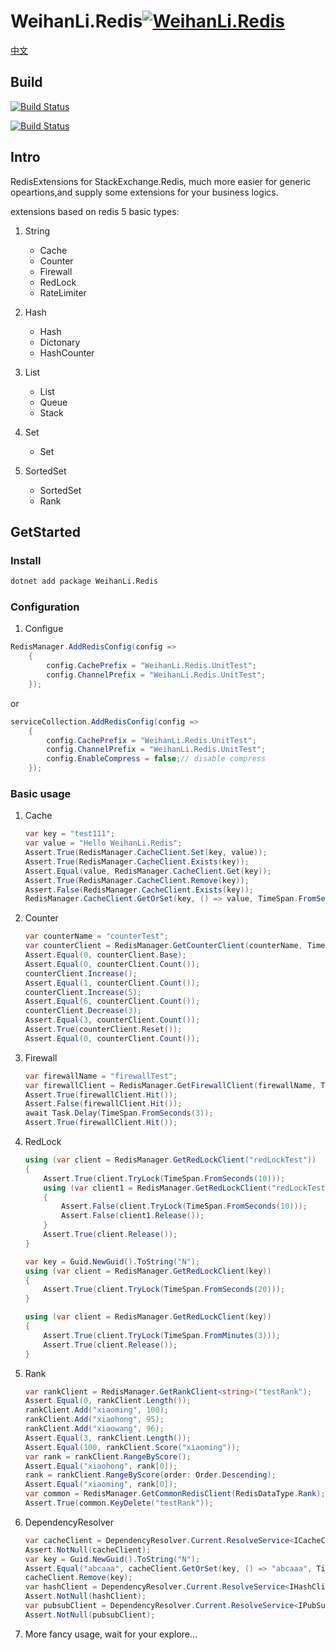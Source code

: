 # WeihanLi.Redis[![WeihanLi.Redis](https://img.shields.io/nuget/v/WeihanLi.Redis.svg)](https://www.nuget.org/packages/WeihanLi.Redis/)

[中文](./README.md)

## Build

[![Build Status](https://weihanli.visualstudio.com/Pipelines/_apis/build/status/WeihanLi.WeihanLi.Redis?branchName=dev)](https://weihanli.visualstudio.com/Pipelines/_build/latest?definitionId=15&branchName=dev)

[![Build Status](https://travis-ci.org/WeihanLi/WeihanLi.Redis.svg?branch=dev)](https://travis-ci.org/WeihanLi/WeihanLi.Redis)

## Intro

RedisExtensions for StackExchange.Redis, much more easier for generic opeartions,and supply some extensions for your business logics.

extensions based on redis 5 basic types:

1. String

    - Cache
    - Counter
    - Firewall
    - RedLock
    - RateLimiter

1. Hash

    - Hash
    - Dictonary
    - HashCounter

1. List

    - List
    - Queue
    - Stack

1. Set

    - Set

1. SortedSet

    - SortedSet
    - Rank

## GetStarted

### Install

``` bash
dotnet add package WeihanLi.Redis
```

### Configuration

  1. Configue

  ``` csharp
  RedisManager.AddRedisConfig(config =>
      {
          config.CachePrefix = "WeihanLi.Redis.UnitTest";
          config.ChannelPrefix = "WeihanLi.Redis.UnitTest";
      });
  ```

  or

  ``` csharp
  serviceCollection.AddRedisConfig(config =>
      {
          config.CachePrefix = "WeihanLi.Redis.UnitTest";
          config.ChannelPrefix = "WeihanLi.Redis.UnitTest";
          config.EnableCompress = false;// disable compress
      });
  ```

### Basic usage

1. Cache

    ``` csharp
    var key = "test111";
    var value = "Hello WeihanLi.Redis";
    Assert.True(RedisManager.CacheClient.Set(key, value));
    Assert.True(RedisManager.CacheClient.Exists(key));
    Assert.Equal(value, RedisManager.CacheClient.Get(key));
    Assert.True(RedisManager.CacheClient.Remove(key));
    Assert.False(RedisManager.CacheClient.Exists(key));
    RedisManager.CacheClient.GetOrSet(key, () => value, TimeSpan.FromSeconds(10));
    ```

1. Counter

    ``` csharp
    var counterName = "counterTest";
    var counterClient = RedisManager.GetCounterClient(counterName, TimeSpan.FromSeconds(60));
    Assert.Equal(0, counterClient.Base);
    Assert.Equal(0, counterClient.Count());
    counterClient.Increase();
    Assert.Equal(1, counterClient.Count());
    counterClient.Increase(5);
    Assert.Equal(6, counterClient.Count());
    counterClient.Decrease(3);
    Assert.Equal(3, counterClient.Count());
    Assert.True(counterClient.Reset());
    Assert.Equal(0, counterClient.Count());
    ```

1. Firewall

    ``` csharp
    var firewallName = "firewallTest";
    var firewallClient = RedisManager.GetFirewallClient(firewallName, TimeSpan.FromSeconds(3));
    Assert.True(firewallClient.Hit());
    Assert.False(firewallClient.Hit());
    await Task.Delay(TimeSpan.FromSeconds(3));
    Assert.True(firewallClient.Hit());
    ```

1. RedLock

    ``` csharp
    using (var client = RedisManager.GetRedLockClient("redLockTest"))
    {
        Assert.True(client.TryLock(TimeSpan.FromSeconds(10)));
        using (var client1 = RedisManager.GetRedLockClient("redLockTest"))
        {
            Assert.False(client.TryLock(TimeSpan.FromSeconds(10)));
            Assert.False(client1.Release());
        }
        Assert.True(client.Release());
    }

    var key = Guid.NewGuid().ToString("N");
    using (var client = RedisManager.GetRedLockClient(key))
    {
        Assert.True(client.TryLock(TimeSpan.FromSeconds(20)));
    }

    using (var client = RedisManager.GetRedLockClient(key))
    {
        Assert.True(client.TryLock(TimeSpan.FromMinutes(3)));
        Assert.True(client.Release());
    }
    ```

1. Rank

    ``` csharp
    var rankClient = RedisManager.GetRankClient<string>("testRank");
    Assert.Equal(0, rankClient.Length());
    rankClient.Add("xiaoming", 100);
    rankClient.Add("xiaohong", 95);
    rankClient.Add("xiaowang", 96);
    Assert.Equal(3, rankClient.Length());
    Assert.Equal(100, rankClient.Score("xiaoming"));
    var rank = rankClient.RangeByScore();
    Assert.Equal("xiaohong", rank[0]);
    rank = rankClient.RangeByScore(order: Order.Descending);
    Assert.Equal("xiaoming", rank[0]);
    var common = RedisManager.GetCommonRedisClient(RedisDataType.Rank);
    Assert.True(common.KeyDelete("testRank"));
    ```

1. DependencyResolver

    ``` csharp
    var cacheClient = DependencyResolver.Current.ResolveService<ICacheClient>();
    Assert.NotNull(cacheClient);
    var key = Guid.NewGuid().ToString("N");
    Assert.Equal("abcaaa", cacheClient.GetOrSet(key, () => "abcaaa", TimeSpan.FromMinutes(10)));
    cacheClient.Remove(key);
    var hashClient = DependencyResolver.Current.ResolveService<IHashClient>();
    Assert.NotNull(hashClient);
    var pubsubClient = DependencyResolver.Current.ResolveService<IPubSubClient>();
    Assert.NotNull(pubsubClient);
    ```

1. More fancy usage, wait for your explore...
